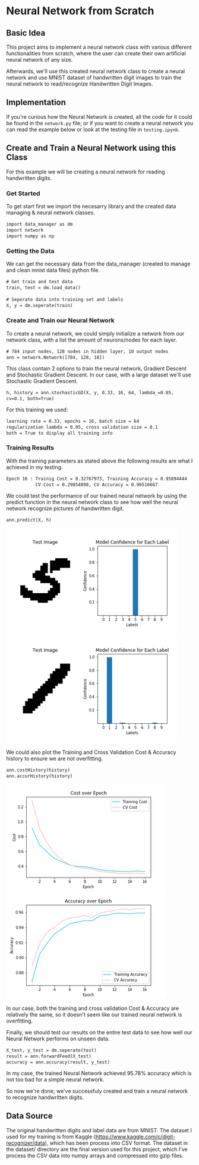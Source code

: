 # Neural Network from Scratch

## Basic Idea
This project aims to implement a neural network class with various different functionalities from scratch, where the user can create their own artificial neural network of any size.

Afterwards, we'll use this created neural network class to create a neural network and use MNIST dataset of handwritten digit images to train the neural network to read/recognize Handwritten Digit Images.

## Implementation
If you're curious how the Neural Network is created, all the code for it could be found in the ```network.py``` file; or if you want to create a neural network you can read the example below or look at the testing file in ```testing.ipynb```.

## Create and Train a Neural Network using this Class
For this example we will be creating a neural network for reading handwritten digits.
### Get Started
To get start first we import the necesarry library and the created data managing & neural network classes.
```
import data_manager as dm
import network
import numpy as np
```
### Getting the Data
We can get the necessary data from the data_manager (created to manage and clean mnist data files) python file.
```
# Get train and test data
train, test = dm.load_data()

# Seperate data into training set and labels
X, y = dm.seperate(train)
```
### Create and Train our Neural Network
To create a neural network, we could simply initialize a network from our network class, with a list the amount of neurons/nodes for each layer.
```
# 784 input nodes, 128 nodes in hidden layer, 10 output nodes
ann = network.Network([784, 128, 10])
```
This class contain 2 options to train the neural network, Gradient Descent and Stochastic Gradient Descent. In our case, with a large dataset we'll use Stochastic Gradient Descent.
```
h, history = ann.stochasticGD(X, y, 0.33, 16, 64, lambda_=0.05, cv=0.1, both=True) 
```
For this training we used:
```
learning rate = 0.33, epochs = 16, batch size = 64
regularization lambda = 0.05, cross validation size = 0.1
both = True to display all training info
```
### Training Results
With the training parameters as stated above the following results are what I achieved in my testing.
```
Epoch 16 : Trainig Cost = 0.32767973, Training Accuracy = 0.95894444
           CV Cost = 0.29854898, CV Accuracy = 0.96516667
```
We could test the performance of our trained neural network by using the predict function in the neural network class to see how well the neural network recognize pictures of handwritten digit.
```
ann.predict(X, h)
```
![alt text 1](https://github.com/jwCheng28/Neural-Network-From-Scratch/blob/master/pics/img_confidence_407.png) ![alt text 2](https://github.com/jwCheng28/Neural-Network-From-Scratch/blob/master/pics/img_confidence_52081.png)

We could also plot the Training and Cross Validation Cost & Accuracy history to ensure we are not overfitting.
```
ann.costHistory(history)
ann.accurHistory(history)
```
![alt text 1](https://github.com/jwCheng28/Neural-Network-From-Scratch/blob/master/pics/history_new.png) ![alt text 2](https://github.com/jwCheng28/Neural-Network-From-Scratch/blob/master/pics/accur_hist.png)

In our case, both the training and cross validation Cost & Accuracy are relatively the same, so it doesn't seem like our trained neural network is overfitting.

Finally, we should test our results on the entire test data to see how well our Neural Network performs on unseen data.
```
X_test, y_test = dm.seperate(test)
result = ann.forwardFeed(X_test)
accuracy = ann.accuracy(result, y_test)
```
In my case, the trained Neural Network achieved 95.78% accuracy which is not too bad for a simple neural network.

So now we're done; we've successfuly created and train a neural network to recognize handwritten digits.

## Data Source
The original handwritten digits and label data are from MNIST. The dataset I used for my training is from Kaggle (https://www.kaggle.com/c/digit-recognizer/data), which has been process into CSV format. The dataset in the dataset/ directory are the final version used for this project, which I've process the CSV data into numpy arrays and compressed into gzip files.
